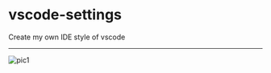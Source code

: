 # vscode-settings
Create my own IDE style of vscode

***

![pic1](E:\Github\vscode-settings\icons\pic1.png)
